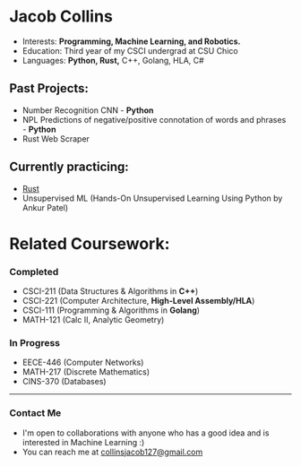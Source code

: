 # Jacob Collins
- Interests: **Programming, Machine Learning, and Robotics.**
- Education: Third year of my CSCI undergrad at CSU Chico
- Languages: **Python, Rust,** C++, Golang, HLA, C#
## Past Projects:
   - Number Recognition CNN - **Python**
   - NPL Predictions of negative/positive connotation of words and phrases - **Python**
   - Rust Web Scraper
## Currently practicing:
   - [Rust](https://github.com/collinsjacob127/Rust_Data_Structures)
   - Unsupervised ML (Hands-On Unsupervised Learning Using Python by Ankur Patel)
# Related Coursework:
   ### Completed
   - CSCI-211 (Data Structures & Algorithms in **C++**)
   - CSCI-221 (Computer Architecture, **High-Level Assembly/HLA**)
   - CSCI-111 (Programming & Algorithms in **Golang**)
   - MATH-121 (Calc II, Analytic Geometry)
   ### In Progress
   - EECE-446 (Computer Networks)
   - MATH-217 (Discrete Mathematics)
   - CINS-370 (Databases)
---
### Contact Me
-  I'm open to collaborations with anyone who has a good idea and is interested in Machine Learning :)
-  You can reach me at collinsjacob127@gmail.com

<!---
collinsjacob127/collinsjacob127 is a ✨ special ✨ repository because its `README.md` (this file) appears on your GitHub profile.
You can click the Preview link to take a look at your changes.
--->
